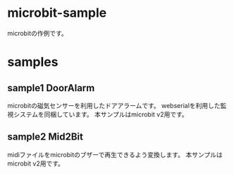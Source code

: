 # microbit-sample
 microbitの作例です。

# samples
## sample1 DoorAlarm
  microbitの磁気センサーを利用したドアアラームです。
  webserialを利用した監視システムを同梱しています。
  本サンプルはmicrobit v2用です。
## sample2 Mid2Bit
 midiファイルをmicrobitのブザーで再生できるよう変換します。
 本サンプルはmicrobit v2用です。